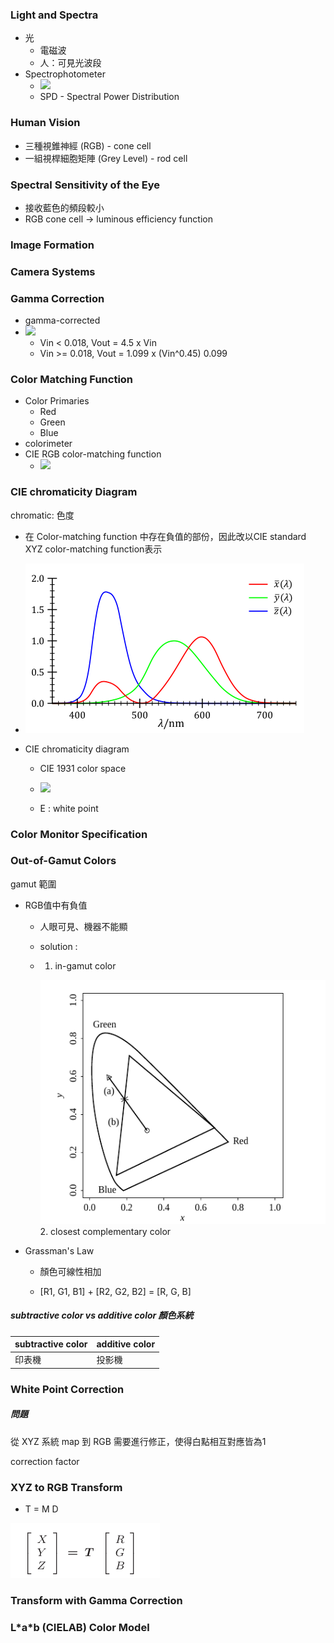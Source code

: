 ### Light and Spectra

* 光
  * 電磁波
  * 人：可見光波段
* Spectrophotometer
  * ![](https://upload.wikimedia.org/wikipedia/commons/f/f7/NormSPD.png)
  * SPD - Spectral Power Distribution

### Human Vision

* 三種視錐神經 \(RGB\) - cone cell
* 一組視桿細胞矩陣 \(Grey Level\) - rod cell

### Spectral Sensitivity of the Eye

* 接收藍色的頻段較小
* RGB cone cell -&gt; luminous efficiency function

### Image Formation

### Camera Systems

### Gamma Correction

* gamma-corrected
* ![](https://cg2010studio.files.wordpress.com/2011/12/gamma3.png?w=378&h=378)
  * Vin &lt; 0.018, Vout = 4.5 x Vin
  * Vin &gt;= 0.018, Vout = 1.099 x \(Vin^0.45\) 0.099

### Color Matching Function

* Color Primaries
  * Red
  * Green
  * Blue
* colorimeter 
* CIE RGB color-matching function
  * ![](https://upload.wikimedia.org/wikipedia/commons/thumb/6/69/CIE1931_RGBCMF.svg/650px-CIE1931_RGBCMF.svg.png)

### CIE chromaticity Diagram

chromatic: 色度

* 在 Color-matching function 中存在負值的部份，因此改以CIE standard XYZ color-matching function表示
* ![](/assets/import.png)

* CIE chromaticity diagram

  * CIE 1931 color space

  * ![](https://upload.wikimedia.org/wikipedia/commons/thumb/6/60/CIE1931xy_CIERGB.svg/495px-CIE1931xy_CIERGB.svg.png)

  * E : white point

### Color Monitor Specification

### Out-of-Gamut Colors

gamut 範圍

* RGB值中有負值

  * 人眼可見、機器不能顯
  * solution :  
  * 1. in-gamut color 

    ![](/assets/in-gamut.png)  
    2. closest complementary color

* Grassman's Law

  * 顏色可線性相加

  * \[R1, G1, B1\] + \[R2, G2, B2\] = \[R, G, B\]



##### subtractive color vs additive color 顏色系統

| subtractive color | additive color |
| :--- | :--- |
| 印表機 | 投影機 |



### White Point Correction

##### 問題

從 XYZ 系統 map 到 RGB 需要進行修正，使得白點相互對應皆為1

correction factor



### XYZ to RGB Transform

* T = M D

![](/assets/TMD.png)

### Transform with Gamma Correction

### L\*a\*b \(CIELAB\) Color Model



